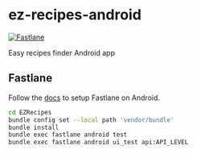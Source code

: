 # ez-recipes-android

[![Fastlane](https://github.com/Abhiek187/ez-recipes-android/actions/workflows/fastlane.yml/badge.svg)](https://github.com/Abhiek187/ez-recipes-android/actions/workflows/fastlane.yml)

Easy recipes finder Android app

## Fastlane

Follow the [docs](https://docs.fastlane.tools/getting-started/android/setup/) to setup Fastlane on Android.

```bash
cd EZRecipes
bundle config set --local path 'vendor/bundle'
bundle install
bundle exec fastlane android test
bundle exec fastlane android ui_test api:API_LEVEL
```
